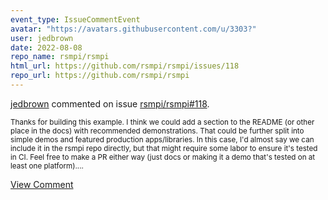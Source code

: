 ```yaml
---
event_type: IssueCommentEvent
avatar: "https://avatars.githubusercontent.com/u/3303?"
user: jedbrown
date: 2022-08-08
repo_name: rsmpi/rsmpi
html_url: https://github.com/rsmpi/rsmpi/issues/118
repo_url: https://github.com/rsmpi/rsmpi
---
```


<a href='https://github.com/jedbrown' target='_blank'>jedbrown</a> commented on issue <a href='https://github.com/rsmpi/rsmpi/issues/118' target='_blank'>rsmpi/rsmpi#118</a>.

<small>Thanks for building this example. I think we could add a section to the README (or other place in the docs) with recommended demonstrations. That could be further split into simple demos and featured production apps/libraries. In this case, I'd almost say we can include it in the rsmpi repo directly, but that might require some labor to ensure it's tested in CI. Feel free to make a PR either way (just docs or making it a demo that's tested on at least one platform)....</small>

<a href='https://github.com/rsmpi/rsmpi/issues/118' target='_blank'>View Comment</a>